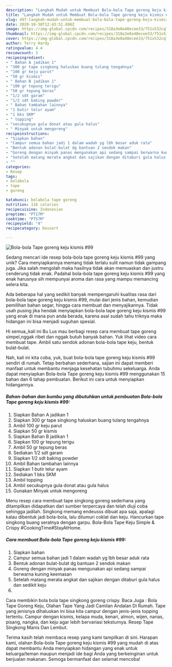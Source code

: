 ```yaml
---
description: "Langkah Mudah untuk Membuat Bola-bola Tape goreng keju kismis #99 Anti Gagal"
title: "Langkah Mudah untuk Membuat Bola-bola Tape goreng keju kismis #99 Anti Gagal"
slug: 497-langkah-mudah-untuk-membuat-bola-bola-tape-goreng-keju-kismis-99-anti-gagal
date: 2020-10-30T12:43:51.696Z
image: https://img-global.cpcdn.com/recipes/318a3e0a48ecee33/751x532cq70/bola-bola-tape-goreng-keju-kismis-99-foto-resep-utama.jpg
thumbnail: https://img-global.cpcdn.com/recipes/318a3e0a48ecee33/751x532cq70/bola-bola-tape-goreng-keju-kismis-99-foto-resep-utama.jpg
cover: https://img-global.cpcdn.com/recipes/318a3e0a48ecee33/751x532cq70/bola-bola-tape-goreng-keju-kismis-99-foto-resep-utama.jpg
author: Terry Hardy
ratingvalue: 4.4
reviewcount: 3
recipeingredient:
- " Bahan A jadikan 1"
- "300 gr tape singkong haluskan buang tulang tengahnya"
- "100 gr keju parut"
- "50 gr kismis"
- " Bahan B jadikan 1"
- "100 gr tepung terigu"
- "50 gr tepung beras"
- "1/2 sdt garam"
- "1/2 sdt baking powder"
- " Bahan tambahan lainnya"
- "1 butir telur ayam"
- "1 bks SKM"
- " topping"
- "secukupnya gula donat atau gula halus"
- " Minyak untuk mengoreng"
recipeinstructions:
- "Siapkan bahan"
- "Campur semua bahan jadi 1 dalam wadah yg lbh besar aduk rata"
- "Bentuk adonan bulat-bulat dg bantuan 2 sendok makan"
- "Goreng dengan minyak panas mengunakan api sedang sampai berwarna kuning keemasan"
- "Setelah matang merata angkat dan sajikan dengan ditaburi gula halus dan sedikit keju"
- ""
categories:
- Resep
tags:
- bolabola
- tape
- goreng

katakunci: bolabola tape goreng 
nutrition: 116 calories
recipecuisine: Indonesian
preptime: "PT17M"
cooktime: "PT57M"
recipeyield: "4"
recipecategory: Dessert

---
```



![Bola-bola Tape goreng keju kismis #99](https://img-global.cpcdn.com/recipes/318a3e0a48ecee33/751x532cq70/bola-bola-tape-goreng-keju-kismis-99-foto-resep-utama.jpg)

Sedang mencari ide resep bola-bola tape goreng keju kismis #99 yang unik? Cara menyiapkannya memang tidak terlalu sulit namun tidak gampang juga. Jika salah mengolah maka hasilnya tidak akan memuaskan dan justru cenderung tidak enak. Padahal bola-bola tape goreng keju kismis #99 yang enak harusnya sih mempunyai aroma dan rasa yang mampu memancing selera kita.

Ada beberapa hal yang sedikit banyak mempengaruhi kualitas rasa dari bola-bola tape goreng keju kismis #99, mulai dari jenis bahan, kemudian pemilihan bahan segar, hingga cara membuat dan menyajikannya. Tidak usah pusing jika hendak menyiapkan bola-bola tape goreng keju kismis #99 yang enak di mana pun anda berada, karena asal sudah tahu triknya maka hidangan ini bisa menjadi suguhan spesial.

Hi semua,,kali ini Bu Lus mau berbagi resep cara membuat tape goreng simpel,nggak ribet dan nggak butuh banyak bahan. Yuk lihat video cara membuat tape. Ambil satu sendok adonan bola-bola tape keju, bentuk bulat-bulat.


Nah, kali ini kita coba, yuk, buat bola-bola tape goreng keju kismis #99 sendiri di rumah. Tetap berbahan sederhana, sajian ini dapat memberi manfaat untuk membantu menjaga kesehatan tubuhmu sekeluarga. Anda dapat menyiapkan Bola-bola Tape goreng keju kismis #99 menggunakan 15 bahan dan 6 tahap pembuatan. Berikut ini cara untuk menyiapkan hidangannya.

<!--inarticleads1-->

##### Bahan-bahan dan bumbu yang dibutuhkan untuk pembuatan Bola-bola Tape goreng keju kismis #99:

1. Siapkan  Bahan A jadikan 1
1. Siapkan 300 gr tape singkong haluskan buang tulang tengahnya
1. Ambil 100 gr keju parut
1. Siapkan 50 gr kismis
1. Siapkan  Bahan B jadikan 1
1. Siapkan 100 gr tepung terigu
1. Ambil 50 gr tepung beras
1. Sediakan 1/2 sdt garam
1. Siapkan 1/2 sdt baking powder
1. Ambil  Bahan tambahan lainnya
1. Siapkan 1 butir telur ayam
1. Sediakan 1 bks SKM
1. Ambil  topping
1. Ambil secukupnya gula donat atau gula halus
1. Gunakan  Minyak untuk mengoreng


Menu resep cara membuat tape singkong goreng sederhana yang ditampilkan didapatkan dari sumber terpercaya dan telah diuji coba sehingga jadilah. Singkong memang endeusss dibuat apa saja, apalagi kalau dibentuk jadi bola-bola, lalu dilumuri coklat dan keju. Hancurkan tape singkong buang seratnya dengan garpu. Bola-Bola Tape Keju Simple &amp; Crispy #CookingTime#StayAtHome. 

<!--inarticleads2-->

##### Cara membuat Bola-bola Tape goreng keju kismis #99:

1. Siapkan bahan
1. Campur semua bahan jadi 1 dalam wadah yg lbh besar aduk rata
1. Bentuk adonan bulat-bulat dg bantuan 2 sendok makan
1. Goreng dengan minyak panas mengunakan api sedang sampai berwarna kuning keemasan
1. Setelah matang merata angkat dan sajikan dengan ditaburi gula halus dan sedikit keju
1. 


Cara membikin bola bola tape singkong goreng crispy. Baca Juga : Bola Tape Goreng Keju, Olahan Tape Yang Jadi Camilan Andalan Di Rumah. Tape yang jenisnya dihaluskan ini bisa kita campur dengan jenis-jenis topping tertentu. Campur dengan kismis, kelapa muda, kenari, almon, wijen, nanas, pisang, nangka, dan keju agar lebih bervariasi teksturnya. Resep Tape Singkong Manis Dan Lembut. 

Terima kasih telah membaca resep yang kami tampilkan di sini. Harapan kami, olahan Bola-bola Tape goreng keju kismis #99 yang mudah di atas dapat membantu Anda menyiapkan hidangan yang enak untuk keluarga/teman maupun menjadi ide bagi Anda yang berkeinginan untuk berjualan makanan. Semoga bermanfaat dan selamat mencoba!

